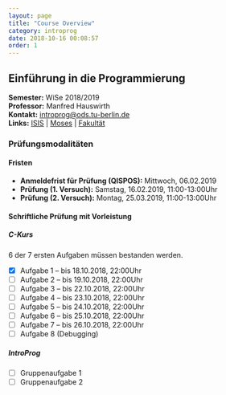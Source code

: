 ```yaml
---
layout: page
title: "Course Overview"
category: introprog
date: 2018-10-16 00:08:57
order: 1
---
```

## Einführung in die Programmierung

**Semester:** WiSe 2018/2019 <br>
**Professor:** Manfred Hauswirth <br>
**Kontakt:** introprog@ods.tu-berlin.de <br>
**Links:** [ISIS](https://isis.tu-berlin.de/course/view.php?id=14082) | [Moses](https://moseskonto.tu-berlin.de/moses/modultransfersystem/bolognamodule/beschreibung/anzeigen.html?number=40017&version=6&sprache=1) | [Fakultät](https://www.ods.tu-berlin.de/menue/lehre/)

### Prüfungsmodalitäten

#### Fristen
- **Anmeldefrist für Prüfung (QISPOS):** Mittwoch, 06.02.2019
- **Prüfung (1. Versuch):** Samstag, 16.02.2019, 11:00-13:00Uhr
- **Prüfung (2. Versuch):** Montag, 25.03.2019, 11:00-13:00Uhr

#### Schriftliche Prüfung mit Vorleistung

##### C-Kurs
6 der 7 ersten Aufgaben müssen bestanden werden.
- [x] Aufgabe 1 – bis 18.10.2018, 22:00Uhr
- [ ] Aufgabe 2 – bis 19.10.2018, 22:00Uhr
- [ ] Aufgabe 3 – bis 22.10.2018, 22:00Uhr
- [ ] Aufgabe 4 – bis 23.10.2018, 22:00Uhr
- [ ] Aufgabe 5 – bis 24.10.2018, 22:00Uhr
- [ ] Aufgabe 6 – bis 25.10.2018, 22:00Uhr
- [ ] Aufgabe 7 – bis 26.10.2018, 22:00Uhr
- [ ] Aufgabe 8 (Debugging)

##### IntroProg
- [ ] Gruppenaufgabe 1
- [ ] Gruppenaufgabe 2
